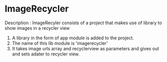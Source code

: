 # ImageRecycler
Description : ImageRecyler consists of a project that makes use of library to show images in a recycler view


1. A library in the form of app module is added to the project.
2. The name of this lib module is 'imagerecycler'
3. It takes image urls array and recyclerview as parameters and gives out and sets adater to recycler view.
